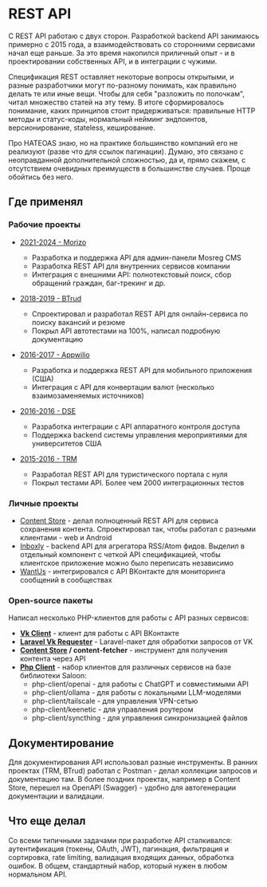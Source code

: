 # REST API

С REST API работаю с двух сторон. Разработкой backend API занимаюсь примерно с 2015 года, а взаимодействовать со сторонними сервисами начал еще раньше. За это время накопился приличный опыт - и в проектировании собственных API, и в интеграции с чужими.

Спецификация REST оставляет некоторые вопросы открытыми, и разные разработчики могут по-разному понимать, как правильно делать те или иные вещи. Чтобы для себя "разложить по полочкам", читал множество статей на эту тему. В итоге сформировалось понимание, каких принципов стоит придерживаться: правильные HTTP методы и статус-коды, нормальный нейминг эндпоинтов, версионирование, stateless, кеширование.

Про HATEOAS знаю, но на практике большинство компаний его не реализуют (разве что для ссылок пагинации). Думаю, это связано с неоправданной дополнительной сложностью, да и, прямо скажем, с отсутствием очевидных преимуществ в большинстве случаев. Проще обойтись без него.

## Где применял

### Рабочие проекты

- [2021-2024 - Morizo](../../experience/work/dev/2021-2024%20-%20Morizo.md)
  - Разработка и поддержка API для админ-панели Mosreg CMS
  - Разработка REST API для внутренних сервисов компании
  - Интеграция с внешними API: полнотекстовый поиск, сбор обращений граждан, баг-трекинг и др.

- [2018-2019 - BTrud](../../experience/work/dev/2018-2019%20-%20BTrud.md)
  - Спроектировал и разработал REST API для онлайн-сервиса по поиску вакансий и резюме
  - Покрыл API автотестами на 100%, написал подробную документацию

- [2016-2017 - Appwilio](../../experience/work/dev/2016-2017%20-%20Appwilio.md)
  - Разработка и поддержка REST API для мобильного приложения (США)
  - Интеграция с API для конвертации валют (несколько взаимозаменяемых источников)

- [2016-2016 - DSE](../../experience/work/dev/2016-2016%20-%20DSE.md)
  - Разработка интеграции с API аппаратного контроля доступа
  - Поддержка backend системы управления мероприятиями для университетов США

- [2015-2016 - TRM](../../experience/work/dev/2015-2016%20-%20TRM.md)
  - Разработал REST API для туристического портала с нуля
  - Покрыл тестами API. Более чем 2000 интеграционных тестов

### Личные проекты

- [Content Store](../../experience/projects/Content%20Store.md) - делал полноценный REST API для сервиса сохранения контента. Спроектировал так, чтобы работал с разными клиентами - web и Android
- [Inboxly](../../experience/projects/Inboxly.md) - backend API для агрегатора RSS/Atom фидов. Выделил в отдельный компонент с четкой API спецификацией, чтобы клиентское приложение можно было переписать независимо
- [WantUs](../../experience/projects/WantUs.md) - интегрировался с API ВКонтакте для мониторинга сообщений в сообществах

### Open-source пакеты

Написал несколько PHP-клиентов для работы с API разных сервисов:

- **[Vk Client](../../experience/projects/Vk%20Client.md)** - клиент для работы с API ВКонтакте
- **[Laravel Vk Requester](../../experience/projects/Laravel%20Vk%20Requester.md)** - Laravel-пакет для обработки запросов от VK
- **[Content Store](../../experience/projects/Content%20Store.md) / content-fetcher** - инструмент для получения контента через API
- **[Php Client](../../experience/projects/Php%20Client.md)** - набор клиентов для различных сервисов на базе библиотеки Saloon:
  - php-client/openai - для работы с ChatGPT и совместимыми API
  - php-client/ollama - для работы с локальными LLM-моделями
  - php-client/tailscale - для управления VPN-сетью
  - php-client/keenetic - для управления роутером
  - php-client/syncthing - для управления синхронизацией файлов

## Документирование

Для документирования API использовал разные инструменты. В ранних проектах (TRM, BTrud) работал с Postman - делал коллекции запросов и документацию там. В более поздних проектах, например в Content Store, перешел на OpenAPI (Swagger) - удобно для автогенерации документации и валидации.

## Что еще делал

Со всеми типичными задачами при разработке API сталкивался: аутентификация (токены, OAuth, JWT), пагинация, фильтрация и сортировка, rate limiting, валидация входящих данных, обработка ошибок. В общем, стандартный набор, который нужен в любом нормальном API.

